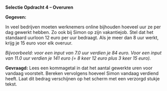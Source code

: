 **Selectie Opdracht 4 – Overuren**

**Gegeven:**

In veel bedrijven moeten werknemers online bijhouden hoeveel uur ze per dag gewerkt hebben. Zo ook bij Simon op zijn vakantiejob. Stel dat het standaard uurloon 12 euro per uur bedraagt. Als je meer dan 8 uur werkt, krijg je 15 euro voor elk overuur. 

*Bijvoorbeeld: voor een input van 7.0 uur verdien je 84 euro. Voor een input van 11.0 uur verdien je 141 euro (= 8 keer 12 euro plus 3 keer 15 euro).*

**Gevraagd:**
Lees een kommagetal in dat het aantal gewerkte uren voor vandaag voorstelt. Bereken vervolgens hoeveel Simon vandaag verdiend heeft. Laat dit bedrag verschijnen op het scherm met een verzorgd stukje tekst. 
